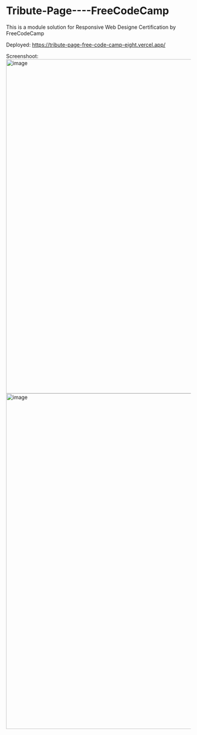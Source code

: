 # Tribute-Page----FreeCodeCamp
This is a module solution for Responsive Web Designe Certification by FreeCodeCamp

Deployed:
https://tribute-page-free-code-camp-eight.vercel.app/

Screenshoot:
<img width="910" alt="image" src="https://github.com/juanpablobracco/Tribute-Page----FreeCodeCamp/assets/64668332/2c551a7e-0592-467e-ae08-df17b02a85e9">
<img width="914" alt="image" src="https://github.com/juanpablobracco/Tribute-Page----FreeCodeCamp/assets/64668332/95153b73-670f-42a1-892b-2cd86e48d6e5">



